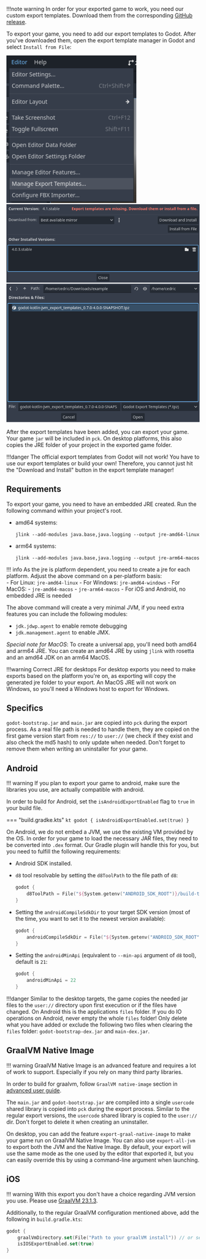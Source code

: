!!!note warning
    In order for your exported game to work, you need our custom export templates. Download them from the corresponding [GitHub release](https://github.com/utopia-rise/godot-kotlin-jvm/releases). 


To export your game, you need to add our export templates to Godot. After you've downloaded them, open the export template manager in Godot and select `Install from File`:

![Open export template manager](../assets/img/open_export_template_manager.png)
![Select install from file](../assets/img/export_template_manager_install_from_file.png)
![Select tpz](../assets/img/export_template_manager_select_tpz.png)

After the export templates have been added, you can export your game. Your game `jar` will be included in `pck`.
On desktop platforms, this also copies the JRE folder of your project in the exported game folder.

!!!danger
    The official export templates from Godot will not work! You have to use our export templates or build your own! Therefore, you cannot just hit the "Download and Install" button in the export template manager!


## Requirements

To export your game, you need to have an embedded JRE created. Run the following command within your project's root.

- amd64 systems:
    ```shell
    jlink --add-modules java.base,java.logging --output jre-amd64-linux
    ```
- arm64 systems:
    ```shell
    jlink --add-modules java.base,java.logging --output jre-arm64-macos
    ```

!!! info
    As the jre is platform dependent, you need to create a jre for each platform. Adjust the above command on a per-platform basis:  
    - For Linux: `jre-amd64-linux`
    - For Windows: `jre-amd64-windows`
    - For MacOS: 
        - `jre-amd64-macos`
        - `jre-arm64-macos`
    - For iOS and Android, no embedded JRE is needed

The above command will create a very minimal JVM, if you need extra features you can include the following modules:

- `jdk.jdwp.agent` to enable remote debugging
- `jdk.management.agent` to enable JMX.

*Special note for MacOS*: To create a universal app, you'll need both amd64 and arm64 JRE. You can create an amd64 JRE
by using `jlink` with rosetta and an amd64 JDK on an arm64 MacOS.

!!!warning Correct JRE for desktops
    For desktop exports you need to make exports based on the platform you're on, as exporting will copy the generated jre folder to
    your export. An MacOS JRE will not work on Windows, so you'll need a Windows host to export for Windows.

## Specifics

`godot-bootstrap.jar` and `main.jar` are copied into `pck` during the export process.
As a real file path is needed to handle them, they are copied on the first game version start
from `res://` to `user://` (we check if they exist and also check the md5 hash) to only update when needed.
Don't forget to remove them when writing an uninstaller for your game.

## Android

!!! warning
    If you plan to export your game to android, make sure the libraries you use, are actually compatible with android.

In order to build for Android, set the `isAndroidExportEnabled` flag to `true` in your build file.

=== "build.gradke.kts"
    ```kt
    godot {
        isAndroidExportEnabled.set(true)
    }
    ```

On Android, we do not embed a JVM, we use the existing VM provided by the OS. In order for your game to load the necessary JAR files,
they need to be converted into `.dex` format. Our Gradle plugin will handle this for you, but you need to fulfill the following requirements:

- Android SDK installed.
- `d8` tool resolvable by setting the `d8ToolPath` to the file path of `d8`:
    ```kt
    godot {
        d8ToolPath = File("${System.getenv("ANDROID_SDK_ROOT")}/build-tools/31.0.0/d8")
    }
    ```

- Setting the `androidCompileSdkDir` to your target SDK version (most of the time, you want to set it to the newest version available):
    ```kt
    godot {
        androidCompileSdkDir = File("${System.getenv("ANDROID_SDK_ROOT")}/platforms/android-30")
    }
    ```

- Setting the `androidMinApi` (equivalent to `--min-api` argument of `d8` tool), default is `21`:
    ```kt
    godot {
        androidMinApi = 22
    }
    ```

!!!danger
    Similar to the desktop targets, the game copies the needed jar files to the `user://` directory upon first execution or if the files have changed. On Android this is the applications `files` folder. If you do IO operations on Android, never empty the whole `files` folder! Only delete what you have added or exclude the following two files when clearing the `files` folder: `godot-bootstrap-dex.jar` and `main-dex.jar`.

## GraalVM Native Image

!!! warning
    GraalVM Native Image is an advanced feature and requires a lot of work to support. Especially if you rely on many third party libraries.

In order to build for graalvm, follow `GraalVM native-image` section in [advanced user guide](./advanced/graal-vm-native-image.md).

The `main.jar` and `godot-bootstrap.jar` are compiled into a single `usercode` shared library is copied into `pck` during the export process. Similar to the regular export versions, the `usercode` shared library is copied to the `user://` dir. Don't forget to delete it when creating an uninstaller.

On desktop, you can add the feature `export-graal-native-image` to make your game run on GraalVM Native Image. 
You can also use `export-all-jvm` to export both the JVM and the Native Image. By default, your export will use the same mode as the one used by the editor that exported it, but you can easily override this by using a command-line argument when launching.

## iOS

!!! warning
    With this export you don't have a choice regarding JVM version you use. Please use [GraalVM 23.1.3](https://download.oracle.com/graalvm/21/latest/graalvm-jdk-21_macos-aarch64_bin.tar.gz).

Additionally, to the regular GraalVM configuration mentioned above, add the following in `build.gradle.kts`:

```kotlin
godot {
    graalVmDirectory.set(File("Path to your graalVM install")) // or setup GRAALVM_HOME environment variable.
    isIOSExportEnabled.set(true)
}
```